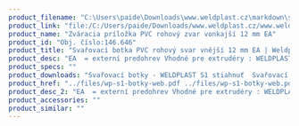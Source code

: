 ```yaml
---
product_filename: "C:\Users\paide\Downloads\www.weldplast.cz\markdown\svarovaci-botka-pvc-rohovy-svar-vnejsi-12-mm-ea.md"
product_link: "file:/C:/Users/paide/Downloads/www.weldplast.cz/www.weldplast.cz/sk/svarovaci-botka-pvc-rohovy-svar-vnejsi-12-mm-ea"
product_name: "Zváracia príložka PVC rohový zvar vonkajší 12 mm EA"
product_id: "Obj. číslo:146.646"
product_title: "Svařovací botka PVC rohový svar vnější 12 mm EA | Weldplast"
product_desc: "EA  = externí predohrev Vhodné pre extrudéry : WELDPLAST S2 PVCWELDPLAST S4WELDPLAST S6"
product_specs: ""
product_downloads: "Svařovací botky - WELDPLAST S1 stiahnuť  Svařovací botky - FUSION 2/3/3C WELDPLAST S2 stiahnuť  Svařovací botky - WELDPLAST S2 PVC S4 S6 stiahnuť"
product_href: "../files/wp-s1-botky-web.pdf ../files/wp-s1-botky-web.pdf ../files/prehled-botek-fusion-2-3-3c-weldplast-s21.pdf ../files/prehled-botek-fusion-2-3-3c-weldplast-s21.pdf ../files/prehled-botek-weldplast-s2pvc-s4-s62.pdf ../files/prehled-botek-weldplast-s2pvc-s4-s62.pdf"
product_desc_2: "EA  = externí predohrev Vhodné pre extrudéry : WELDPLAST S2 PVCWELDPLAST S4WELDPLAST S6"
product_accessories: ""
product_similar: ""
---
```

